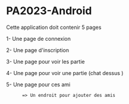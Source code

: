 # PA2023-Android


Cette application doit contenir 5 pages

1- Une page de connexion

2- Une page d'inscription

3- Une page pour voir les partie

4- Une page pour voir une partie (chat dessus )

5- Une page pour ces ami

          => Un endroit pour ajouter des amis
